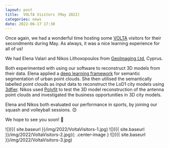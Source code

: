 ```yaml
---
layout: post
title:  VOLTA Visitors (May 2022)
categories: news
date: 2022-06-17 17:30
---
```


Once again, we had a wonderful time hosting some [VOLTA](https://volta.fbk.eu/) visitors for their secondments during May. As always, it was a nice learning experience for all of us!

We had Elena Valari and Nikos Lithoxopoulos from [GeoImaging Ltd](https://geoimaging.com.cy/), Cyprus.

Both experimented with using our software to reconstruct 3D models from their data. Elena applied a [deep learning framework](https://github.com/tudelft3d/SUMS-Semantic-Urban-Mesh-Segmentation-public/tree/main/competing_methods/my_KPConv) for semantic segmentation of urban point clouds. She then utilised the semantically labelled point clouds as input data to reconstruct the LoD1 city models using [3dfier](https://github.com/tudelft3d/3dfier). Nikos used [Polyfit](https://github.com/LiangliangNan/PolyFit) to test the 3D model reconstruction of the antenna point clouds and investigated the business opportunities in 3D city models.

Elena and Nikos both evaluated our performance in sports, by joining our squash and volleyball sessions. 😊

We hope to see you soon! 🙌

![]({{ site.baseurl }}/img/2022/VoltaVisitors-1.jpg)
![]({{ site.baseurl }}/img/2022/VoltaVisitors-2.jpg){: .center-image }
![]({{ site.baseurl }}/img/2022/VoltaVisitors-3.jpg)



